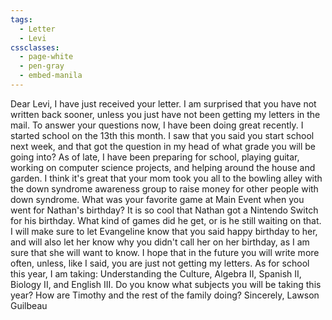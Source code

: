 ```yaml
---
tags:
  - Letter
  - Levi
cssclasses:
  - page-white
  - pen-gray
  - embed-manila
---
```

Dear Levi,
	I have just received your letter. I am surprised that you have not written back sooner, unless you just have not been getting my letters in the mail. To answer your questions now, I have been doing great recently. I started school on the 13th this month. I saw that you said you start school next week, and that got the question in my head of what grade you will be going into? As of late, I have been preparing for school, playing guitar, working on computer science projects, and helping around the house and garden. I think it's great that your mom took you all to the bowling alley with the down syndrome awareness group to raise money for other people with down syndrome. What was your favorite game at Main Event when you went for Nathan's birthday? It is so cool that Nathan got a Nintendo Switch for his birthday. What kind of games did he get, or is he still waiting on that. I will make sure to let Evangeline know that you said happy birthday to her, and will also let her know why you didn't call her on her birthday, as I am sure that she will want to know. I hope that in the future you will write more often, unless, like I said, you are just not getting my letters. As for school this year, I am taking: Understanding the Culture, Algebra II, Spanish II, Biology II, and English III. Do you know what subjects you will be taking this year? How are Timothy and the rest of the family doing? 
						Sincerely,
					Lawson Guilbeau